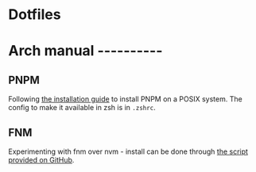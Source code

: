 # Dotfiles

# Arch manual ----------

## PNPM

Following [the installation guide](https://pnpm.io/installation#on-posix-systems) to install PNPM on a POSIX system.
The config to make it available in zsh is in `.zshrc`.

## FNM

Experimenting with fnm over nvm - install can be done through [the script provided on GitHub](https://pnpm.io/installation#on-posix-systems).
